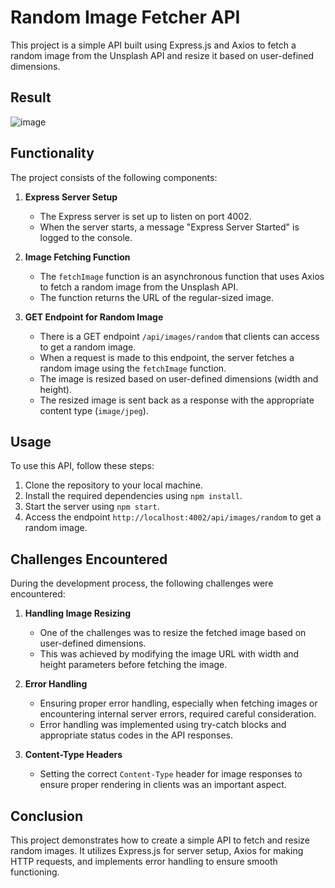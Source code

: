 # Random Image Fetcher API

This project is a simple API built using Express.js and Axios to fetch a random image from the Unsplash API and resize it based on user-defined dimensions.

## Result 
  ![image](https://github.com/sanketmahadik191/NodeJS_Assignment/assets/125791466/317f52f6-4347-4378-82fb-d370d0bde8c3)


## Functionality

The project consists of the following components:

1. **Express Server Setup**
   - The Express server is set up to listen on port 4002.
   - When the server starts, a message "Express Server Started" is logged to the console.

2. **Image Fetching Function**
   - The `fetchImage` function is an asynchronous function that uses Axios to fetch a random image from the Unsplash API.
   - The function returns the URL of the regular-sized image.

3. **GET Endpoint for Random Image**
   - There is a GET endpoint `/api/images/random` that clients can access to get a random image.
   - When a request is made to this endpoint, the server fetches a random image using the `fetchImage` function.
   - The image is resized based on user-defined dimensions (width and height).
   - The resized image is sent back as a response with the appropriate content type (`image/jpeg`).

## Usage

To use this API, follow these steps:

1. Clone the repository to your local machine.
2. Install the required dependencies using `npm install`.
3. Start the server using `npm start`.
4. Access the endpoint `http://localhost:4002/api/images/random` to get a random image.

## Challenges Encountered

During the development process, the following challenges were encountered:

1. **Handling Image Resizing**
   - One of the challenges was to resize the fetched image based on user-defined dimensions.
   - This was achieved by modifying the image URL with width and height parameters before fetching the image.

2. **Error Handling**
   - Ensuring proper error handling, especially when fetching images or encountering internal server errors, required careful consideration.
   - Error handling was implemented using try-catch blocks and appropriate status codes in the API responses.

3. **Content-Type Headers**
   - Setting the correct `Content-Type` header for image responses to ensure proper rendering in clients was an important aspect.

## Conclusion

This project demonstrates how to create a simple API to fetch and resize random images. It utilizes Express.js for server setup, Axios for making HTTP requests, and implements error handling to ensure smooth functioning.
